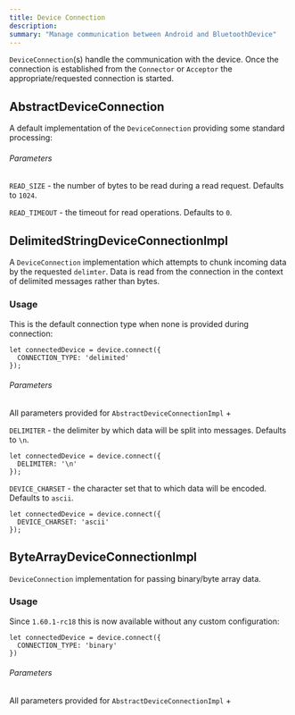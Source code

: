 ```yaml
---
title: Device Connection
description: 
summary: "Manage communication between Android and BluetoothDevice"
---
```


`DeviceConnection`(s) handle the communication with the device.  Once the connection is established from the `Connector` or `Acceptor` the appropriate/requested connection is started.

## AbstractDeviceConnection

A default implementation of the `DeviceConnection` providing some standard processing:

###### Parameters

`READ_SIZE` - the number of bytes to be read during a read request.  Defaults to `1024`.

`READ_TIMEOUT` - the timeout for read operations. Defaults to `0`.

## DelimitedStringDeviceConnectionImpl

A `DeviceConnection` implementation which attempts to chunk incoming data by the requested `delimter`.   Data is read from the connection in the context of delimited messages rather than bytes.

### Usage

This is the default connection type when none is provided during connection:

```
let connectedDevice = device.connect({
  CONNECTION_TYPE: 'delimited'
});
```

###### Parameters

All parameters provided for `AbstractDeviceConnectionImpl` +

`DELIMITER` - the delimiter by which data will be split into messages.  Defaults to `\n`.

```
let connectedDevice = device.connect({
  DELIMITER: '\n'
});
```

`DEVICE_CHARSET` - the character set that to which data will be encoded.  Defaults to `ascii`.

```
let connectedDevice = device.connect({
  DEVICE_CHARSET: 'ascii'
});
```

## ByteArrayDeviceConnectionImpl

`DeviceConnection` implementation for passing binary/byte array data.

### Usage

Since `1.60.1-rc18` this is now available without any custom configuration:

```
let connectedDevice = device.connect({
  CONNECTION_TYPE: 'binary'
})
```

###### Parameters

All parameters provided for `AbstractDeviceConnectionImpl` +
